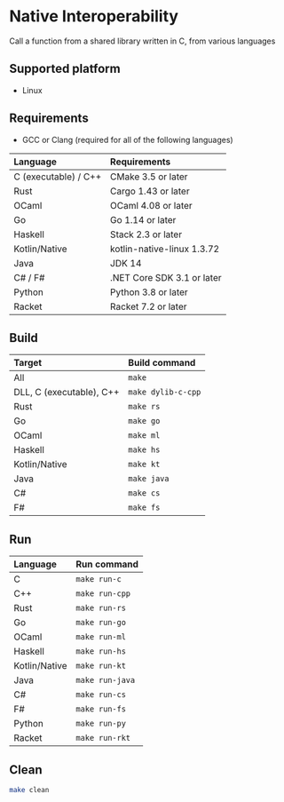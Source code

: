 # Native Interoperability

Call a function from a shared library written in C, from various languages

## Supported platform

- Linux

## Requirements

- GCC or Clang (required for all of the following languages)

| Language | Requirements |
| :--- | :--- |
| C (executable) / C++ | CMake 3.5 or later |
| Rust | Cargo 1.43 or later |
| OCaml | OCaml 4.08 or later |
| Go | Go 1.14 or later |
| Haskell | Stack 2.3 or later |
| Kotlin/Native | kotlin-native-linux 1.3.72 |
| Java | JDK 14 |
| C# / F# | .NET Core SDK 3.1 or later |
| Python | Python 3.8 or later |
| Racket | Racket 7.2 or later |

## Build

| Target | Build command |
| :--- | :--- |
| All | `make` |
| DLL, C (executable), C++  | `make dylib-c-cpp` |
| Rust | `make rs` |
| Go | `make go` |
| OCaml | `make ml` |
| Haskell | `make hs` |
| Kotlin/Native | `make kt` |
| Java | `make java` |
| C# | `make cs` |
| F# | `make fs` |

## Run

| Language | Run command |
| :--- | :--- |
| C | `make run-c` |
| C++ | `make run-cpp` |
| Rust | `make run-rs` |
| Go | `make run-go` |
| OCaml | `make run-ml` |
| Haskell | `make run-hs` |
| Kotlin/Native | `make run-kt` |
| Java | `make run-java` |
| C# | `make run-cs` |
| F# | `make run-fs` |
| Python | `make run-py` |
| Racket | `make run-rkt` |

## Clean

```bash
make clean
```

